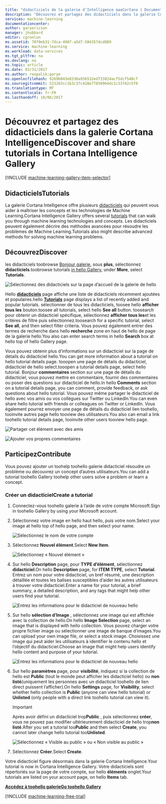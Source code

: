 ```yaml
---
title: "didacticiels de la galerie d’Intelligence aaaCortana | Documents Microsoft"
description: "Découvrez et partagez des didacticiels dans la galerie Cortana Intelligence."
services: machine-learning
documentationcenter: 
author: garyericson
manager: jhubbard
editor: cgronlun
ms.assetid: 70f0eb31-7dca-4907-a5d7-504357dcd889
ms.service: machine-learning
ms.workload: data-services
ms.tgt_pltfrm: na
ms.devlang: na
ms.topic: article
ms.date: 03/31/2017
ms.author: roopalik;garye
ms.openlocfilehash: 9269b043e8330a936532edf33824acf5dcf548cf
ms.sourcegitcommit: 523283cc1b3c37c428e77850964dc1c33742c5f0
ms.translationtype: MT
ms.contentlocale: fr-FR
ms.lasthandoff: 10/06/2017
---
```

# <a name="discover-and-share-tutorials-in-cortana-intelligence-gallery"></a><span data-ttu-id="5bf15-103">Découvrez et partagez des didacticiels dans la galerie Cortana Intelligence</span><span class="sxs-lookup"><span data-stu-id="5bf15-103">Discover and share tutorials in Cortana Intelligence Gallery</span></span>
[!INCLUDE [machine-learning-gallery-item-selector](../../includes/machine-learning-gallery-item-selector.md)]

## <a name="tutorials"></a><span data-ttu-id="5bf15-104">Didacticiels</span><span class="sxs-lookup"><span data-stu-id="5bf15-104">Tutorials</span></span>
<span data-ttu-id="5bf15-105">La galerie Cortana Intelligence offre plusieurs [didacticiels](https://gallery.cortanaintelligence.com/tutorials) qui peuvent vous aider à maîtriser les concepts et les technologies de Machine Learning.</span><span class="sxs-lookup"><span data-stu-id="5bf15-105">Cortana Intelligence Gallery offers several [tutorials](https://gallery.cortanaintelligence.com/tutorials) that can walk you through machine learning technologies and concepts.</span></span> <span data-ttu-id="5bf15-106">Les didacticiels peuvent également décrire des méthodes avancées pour résoudre les problèmes de Machine Learning.</span><span class="sxs-lookup"><span data-stu-id="5bf15-106">Tutorials also might describe advanced methods for solving machine learning problems.</span></span>

## <a name="discover"></a><span data-ttu-id="5bf15-107">Découvrez</span><span class="sxs-lookup"><span data-stu-id="5bf15-107">Discover</span></span>
<span data-ttu-id="5bf15-108">les didacticiels toobrowse [Bonjour galerie](http://gallery.cortanaintelligence.com), sous **plus**, sélectionnez **didacticiels**.</span><span class="sxs-lookup"><span data-stu-id="5bf15-108">toobrowse tutorials [in hello Gallery](http://gallery.cortanaintelligence.com), under **More**, select **Tutorials**.</span></span>

![Sélectionnez des didacticiels sur la page d’accueil de la galerie de hello](media/machine-learning-gallery-tutorials/select-tutorials-in-gallery.png)

<span data-ttu-id="5bf15-110">Hello  **[didacticiels](https://gallery.cortanaintelligence.com/tutorials)**  page affiche une liste de didacticiels récemment ajoutées et populaires.</span><span class="sxs-lookup"><span data-stu-id="5bf15-110">hello **[Tutorials](https://gallery.cortanaintelligence.com/tutorials)** page displays a list of recently added and popular tutorials.</span></span> <span data-ttu-id="5bf15-111">sélectionner de tous les didacticiels, toosee hello **afficher tous les** bouton.</span><span class="sxs-lookup"><span data-stu-id="5bf15-111">toosee all tutorials, select hello **See all** button.</span></span> <span data-ttu-id="5bf15-112">toosearch pour obtenir un didacticiel spécifique, sélectionnez **afficher tous les**et les critères de filtre puis sélectionnez.</span><span class="sxs-lookup"><span data-stu-id="5bf15-112">toosearch for a specific tutorial, select **See all**, and then select filter criteria.</span></span> <span data-ttu-id="5bf15-113">Vous pouvez également entrer des termes de recherche dans hello **recherche** zone en haut de hello de page de la galerie hello.</span><span class="sxs-lookup"><span data-stu-id="5bf15-113">You also can enter search terms in hello **Search** box at hello top of hello Gallery page.</span></span>

<span data-ttu-id="5bf15-114">Vous pouvez obtenir plus d’informations sur un didacticiel sur la page de détails du didacticiel hello.</span><span class="sxs-lookup"><span data-stu-id="5bf15-114">You can get more information about a tutorial on hello tutorial details page.</span></span> <span data-ttu-id="5bf15-115">tooopen une page de détails du didacticiel, didacticiel de hello select.</span><span class="sxs-lookup"><span data-stu-id="5bf15-115">tooopen a tutorial details page, select hello tutorial.</span></span> <span data-ttu-id="5bf15-116">Bonjour **commentaires** section sur une page de détails du didacticiel, vous pouvez mettre en commentaire, fournir des commentaires ou poser des questions sur didacticiel de hello.</span><span class="sxs-lookup"><span data-stu-id="5bf15-116">In hello **Comments** section on a tutorial details page, you can comment, provide feedback, or ask questions about hello tutorial.</span></span> <span data-ttu-id="5bf15-117">Vous pouvez même partager le didacticiel de hello avec vos amis ou vos collègues sur Twitter ou LinkedIn.</span><span class="sxs-lookup"><span data-stu-id="5bf15-117">You can even share hello tutorial with friends or colleagues on Twitter or LinkedIn.</span></span> <span data-ttu-id="5bf15-118">Vous également pourrez envoyer une page de détails du didacticiel lien toohello, tooinvite autres page hello tooview des utilisateurs.</span><span class="sxs-lookup"><span data-stu-id="5bf15-118">You also can email a link toohello tutorial details page, tooinvite other users tooview hello page.</span></span>

![Partager cet élément avec des amis](media/machine-learning-gallery-how-to-use-contribute-publish/share-links.png)

![Ajouter vos propres commentaires](media/machine-learning-gallery-how-to-use-contribute-publish/comments.png)

## <a name="contribute"></a><span data-ttu-id="5bf15-121">Participez</span><span class="sxs-lookup"><span data-stu-id="5bf15-121">Contribute</span></span>
<span data-ttu-id="5bf15-122">Vous pouvez ajouter un toohelp toohello galerie didacticiel résoudre un problème ou découvrez un concept d’autres utilisateurs.</span><span class="sxs-lookup"><span data-stu-id="5bf15-122">You can add a tutorial toohello Gallery toohelp other users solve a problem or learn a concept.</span></span>

### <a name="create-a-tutorial"></a><span data-ttu-id="5bf15-123">Créer un didacticiel</span><span class="sxs-lookup"><span data-stu-id="5bf15-123">Create a tutorial</span></span>

1. <span data-ttu-id="5bf15-124">Connectez-vous toohello galerie à l’aide de votre compte Microsoft.</span><span class="sxs-lookup"><span data-stu-id="5bf15-124">Sign in toohello Gallery by using your Microsoft account.</span></span>

2. <span data-ttu-id="5bf15-125">Sélectionnez votre image en hello haut hello, puis votre nom.</span><span class="sxs-lookup"><span data-stu-id="5bf15-125">Select your image at hello top of hello page, and then select your name.</span></span>
  
    ![Sélectionnez le nom de votre compte](media/machine-learning-gallery-tutorials/click-account-name.png)

3. <span data-ttu-id="5bf15-127">Sélectionnez **Nouvel élément**.</span><span class="sxs-lookup"><span data-stu-id="5bf15-127">Select **New Item**.</span></span>
  
    ![Sélectionnez « Nouvel élément »](media/machine-learning-gallery-collections/click-new-item.png)

4. <span data-ttu-id="5bf15-129">Sur hello **Description** page, pour **TYPE d’élément**, sélectionnez **didacticiel**.</span><span class="sxs-lookup"><span data-stu-id="5bf15-129">On hello **Description** page, for **ITEM TYPE**, select **Tutorial**.</span></span> <span data-ttu-id="5bf15-130">Entrez un nom pour votre didacticiel, un bref résumé, une description détaillée et toutes les balises susceptibles d’aider les autres utilisateurs à trouver votre didacticiel.</span><span class="sxs-lookup"><span data-stu-id="5bf15-130">Enter a name for your tutorial, a brief summary, a detailed description, and any tags that might help other users find your tutorial.</span></span>
  
    ![Entrez les informations pour le didacticiel de nouveau hello](media/machine-learning-gallery-tutorials/create-tutorial-page-1.png)
5. <span data-ttu-id="5bf15-132">Sur hello **sélection d’Image** , sélectionnez une image qui est affichée avec la collection de hello.</span><span class="sxs-lookup"><span data-stu-id="5bf15-132">On hello **Image Selection** page, select an image that is displayed with hello collection.</span></span> <span data-ttu-id="5bf15-133">Vous pouvez charger votre propre fichier image ou sélectionner une image de banque d’images.</span><span class="sxs-lookup"><span data-stu-id="5bf15-133">You can upload your own image file, or select a stock image.</span></span> <span data-ttu-id="5bf15-134">Choisissez une image qui peut aider les utilisateurs à identifier le contenu hello et l’objectif du didacticiel.</span><span class="sxs-lookup"><span data-stu-id="5bf15-134">Choose an image that might help users identify hello content and purpose of your tutorial.</span></span>
  
    ![Entrez les informations pour le didacticiel de nouveau hello](media/machine-learning-gallery-tutorials/create-tutorial-page-2.png)

6. <span data-ttu-id="5bf15-136">Sur hello **paramètres** page, pour **visibilité**, indiquez si la collection de hello est **Public** (tout le monde peut afficher les didacticiel hello) ou **non listé**(uniquement les personnes avec un didacticiel toohello de lien direct puissent l’afficher).</span><span class="sxs-lookup"><span data-stu-id="5bf15-136">On hello **Settings** page, for **Visibility**, select whether hello collection is **Public** (anyone can view hello tutorial) or **Unlisted** (only people with a direct link toohello tutorial can view it).</span></span>
  
    > [!IMPORTANT]
    > <span data-ttu-id="5bf15-137">Après avoir défini un didacticiel trop**Public** , puis sélectionnez **créer**, vous ne pouvez pas modifier ultérieurement didacticiel de hello trop**non listé**.</span><span class="sxs-lookup"><span data-stu-id="5bf15-137">After you set a tutorial too**Public** and then select **Create**, you cannot later change hello tutorial too**Unlisted**.</span></span>
    > 
    > 
  
    ![Sélectionnez « Visible au public » ou « Non visible au public »](media/machine-learning-gallery-tutorials/create-tutorial-page-3.png)

7. <span data-ttu-id="5bf15-139">Sélectionnez **Créer**.</span><span class="sxs-lookup"><span data-stu-id="5bf15-139">Select **Create**.</span></span>

<span data-ttu-id="5bf15-140">Votre didacticiel figure désormais dans la galerie Cortana Intelligence.</span><span class="sxs-lookup"><span data-stu-id="5bf15-140">Your tutorial is now in Cortana Intelligence Gallery.</span></span> <span data-ttu-id="5bf15-141">Votre didacticiels sont répertoriés sur la page de votre compte, sur hello **éléments** onglet.</span><span class="sxs-lookup"><span data-stu-id="5bf15-141">Your tutorials are listed on your account page, on hello **Items** tab.</span></span>

<span data-ttu-id="5bf15-142">**[Accédez à toohello galerie](http://gallery.cortanaintelligence.com)**</span><span class="sxs-lookup"><span data-stu-id="5bf15-142">**[Go toohello Gallery](http://gallery.cortanaintelligence.com)**</span></span>

[!INCLUDE [machine-learning-free-trial](../../includes/machine-learning-free-trial.md)]

